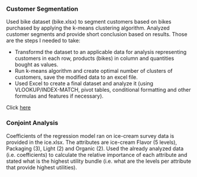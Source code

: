 
<h3>Customer Segmentation</h3>
Used bike dataset (bike.xlsx)  to segment customers based on bikes
purchased by applying the k-means clustering algorithm. Analyzed customer segments and provide short
conclusion based on results. Those are the steps I needed to take:<br>

- Transformd the dataset to an applicable data for analysis representing customers in each row, products
(bikes) in column and quantities bought as values.
- Run k-means algorithm and create optimal number of clusters of customers, save the modified data to
an excel file.
- Used Excel to create a final dataset and analyze it (using VLOOKUP/INDEX-MATCH, pivot tables,
conditional formatting and other formulas and features if necessary).<br>

Click <a href="https://github.com/Vazgen-Tadevosyan/Business_Analytics/blob/master/Conjoint_Analysis/task1.ipynb"> here</a>
<h3>Conjoint Analysis</h3>
Coefficients of the regression model ran on ice-cream survey data is provided in the
ice.xlsx. The attributes are ice-cream Flavor (5 levels), Packaging (3), Light (2) and Organic (2). Used the already
analyzed data (i.e. coefficients) to calculate the relative importance of each attribute and stated what is
the highest utility bundle (i.e. what are the levels per attribute that provide highest utilities).
